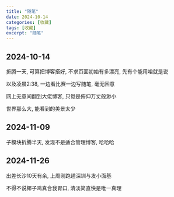 ```yaml
---
title: "随笔"
date: 2024-10-14
categories: [收藏]
tags: [收藏]
excerpt: "随笔"
---
```


## 2024-10-14

折腾一天, 可算把博客搭好, 不求页面初始有多漂亮, 先有个能用咱就是说

以及凌晨2:38, 一边看比赛一边写随笔, 毫无困意

网上无意间翻到大佬博客, 只觉是俯仰万丈般渺小

世界那么大, 能看到的美景太少

## 2024-11-09

子模块折腾半天, 发现不是适合管理博客, 哈哈哈

## 2024-11-26

出差长沙10天有余, 上周刚跑趟深圳与发小面基

不得不说椰子鸡真合我胃口, 清淡简直快是唯一真理